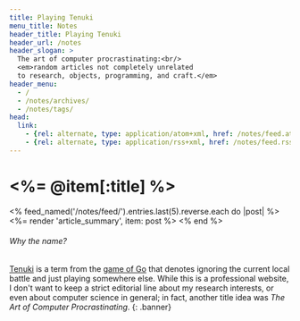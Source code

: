 ```yaml
---
title: Playing Tenuki
menu_title: Notes
header_title: Playing Tenuki
header_url: /notes
header_slogan: >
  The art of computer procrastinating:<br/>
  <em>random articles not completely unrelated
  to research, objects, programming, and craft.</em>
header_menu:
  - /
  - /notes/archives/
  - /notes/tags/
head:
  link:
    - {rel: alternate, type: application/atom+xml, href: /notes/feed.atom, title: Posts (Atom)}
    - {rel: alternate, type: application/rss+xml, href: /notes/feed.rss, title: Posts (RSS)}
---
```


# <%= @item[:title] %>

<% feed_named('/notes/feed/').entries.last(5).reverse.each do |post| %>
  <%= render 'article_summary', item: post %>
<% end %>


###### Why the name?
[Tenuki](http://senseis.xmp.net/?Tenuki) is a term from the [game of Go](http://senseis.xmp.net/?Go) that denotes ignoring the current local battle and just playing somewhere else.
While this is a professional website, I don't want to keep a strict editorial line about my research interests, or even about computer science in general; in fact, another title idea was *The Art of Computer Procrastinating*.
{: .banner}
